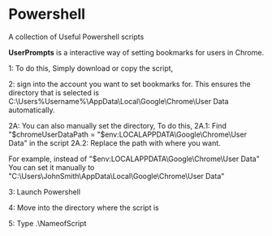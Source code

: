 # Powershell
A collection of Useful Powershell scripts

**UserPrompts** is a interactive way of setting bookmarks for users in Chrome. 

1: To do this, Simply download or copy the script, 

2: sign into the account you want to set bookmarks for. This ensures the directory that is selected is C:\Users\%Username%\AppData\Local\Google\Chrome\User Data automatically.
  
  2A: You can also manually set the directory, To do this, 
  2A.1: Find "$chromeUserDataPath = "$env:LOCALAPPDATA\Google\Chrome\User Data" in the script
  2A.2: Replace the path with where you want. 

  For example, instead of "$env:LOCALAPPDATA\Google\Chrome\User Data" 
  You can set it manually to "C:\Users\JohnSmith\AppData\Local\Google\Chrome\User Data" 

3: Launch Powershell

4: Move into the directory where the script is

5: Type .\NameofScript
